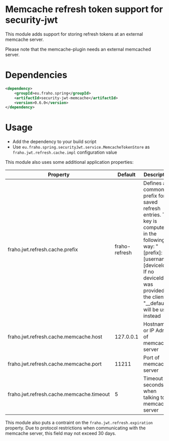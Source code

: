 # Memcache refresh token support for security-jwt

This module adds support for storing refresh tokens at an external memcache server.

Please note that the memcache-plugin needs an external memcached server.

# Dependencies
```xml
<dependency>
    <groupId>eu.fraho.spring</groupId>
    <artifactId>security-jwt-memcache</artifactId>
    <version>0.6.0</version>
</dependency>
```

# Usage
* Add the dependency to your build script
* Use ```eu.fraho.spring.securityJwt.service.MemcacheTokenStore``` as ```fraho.jwt.refresh.cache.impl``` configuration value

This module also uses some additional application properties:

| Property                                 | Default        | Description   |
|------------------------------------------|----------------|---------------|
| fraho.jwt.refresh.cache.prefix           | fraho-refresh  | Defines a common prefix for all saved refresh entries. The key is computed in the following way: "[prefix]:[username]:[deviceId]". If no deviceId was provided by the client, "__default" will be used instead|
| fraho.jwt.refresh.cache.memcache.host    | 127.0.0.1      | Hostname or IP Adress of memcache server|
| fraho.jwt.refresh.cache.memcache.port    | 11211          | Port of memcache server|
| fraho.jwt.refresh.cache.memcache.timeout | 5              | Timeout (in seconds) when talking to memcache server|

This module also puts a contraint on the ```fraho.jwt.refresh.expiration``` property.
Due to protocol restrictions when communicating with the memcache server,
this field may not exceed 30 days.